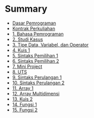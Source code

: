 # Summary

- [Dasar Pemrograman](README.md)
- [Kontrak Perkuliahan](00/kontrak.md)
- [1. Bahasa Pemrograman](01/jobsheet01.md)
- [2. Studi Kasus](02/jobsheet02.md)
- [3. Tipe Data, Variabel, dan Operator](03/jobsheet03.md)
- [4. Kuis 1](04/jobsheet.md)
- [5. Sintaks Pemilihan 1](05/jobsheet.md)
- [6. Sintaks Pemilihan 2](06/jobsheet.md)
- [7. Mini Project]()
- [8. UTS]()
- [9. Sintaks Perulangan 1](09/jobsheet.md)
- [10. Sintaks Perulangan 2](10/jobsheet.md)
- [11. Array 1](11/jobsheet11.md)
- [12. Array Multidimensi](12/jobsheet12.md)
- [13. Kuis 2](13/jobsheet.md)
- [14. Fungsi 1](14/jobsheet.md)
- [15. Fungsi 2](15/jobsheet.md)
